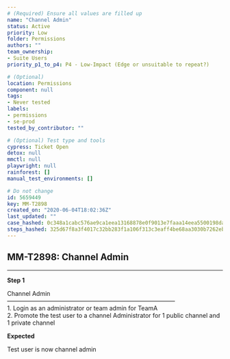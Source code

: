 ```yaml
---
# (Required) Ensure all values are filled up
name: "Channel Admin"
status: Active
priority: Low
folder: Permissions
authors: ""
team_ownership: 
- Suite Users
priority_p1_to_p4: P4 - Low-Impact (Edge or unsuitable to repeat?)

# (Optional)
location: Permissions
component: null
tags: 
- Never tested
labels: 
- permissions
- se-prod
tested_by_contributor: ""

# (Optional) Test type and tools
cypress: Ticket Open
detox: null
mmctl: null
playwright: null
rainforest: []
manual_test_environments: []

# Do not change
id: 5659449
key: MM-T2898
created_on: "2020-06-04T18:02:36Z"
last_updated: ""
case_hashed: 0c348a1cabc576ae9ca1eea13168878e0f9013e7faaa14eea5500198daa72c10289ffa7d6c72fb27c9d885b2e1dd9734
steps_hashed: 325d67f8a3f4017c32bb283f1a106f313c3eaff4be68aa3030b7262eb7706c422690eb1550993c8992aa1cb5d93fca28
---
```


<!-- (Auto-generated) Based on frontmatter's "key" and "name" -->

## MM-T2898: Channel Admin

---

**Step 1**

Channel Admin\
————————————————————————————\
1\. Login as an administrator or team admin for TeamA\
2\. Promote the test user to a channel Administrator for 1 public channel and 1 private channel

**Expected**

Test user is now channel admin
